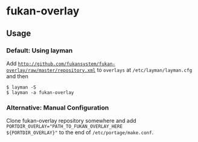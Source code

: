 # fukan-overlay

## Usage

### Default: Using layman

Add <code>http://github.com/fukansystem/fukan-overlay/raw/master/repository.xml</code> to <code>overlays</code> at <code>/etc/layman/layman.cfg</code> and then

```shell
$ layman -S
$ layman -a fukan-overlay
```

### Alternative: Manual Configuration

Clone fukan-overlay repository somewhere and add <code>PORTDIR_OVERLAY="PATH_TO_FUKAN_OVERLAY_HERE ${PORTDIR_OVERLAY}"</code>
to the end of <code>/etc/portage/make.conf</code>.
